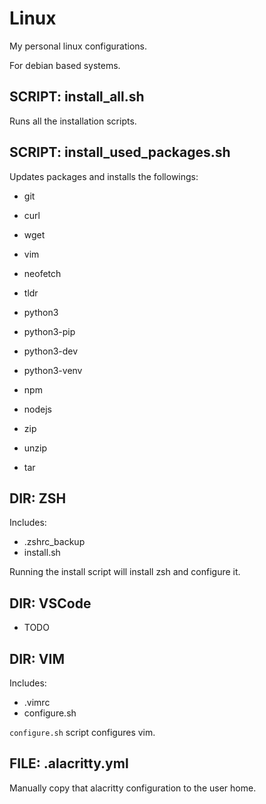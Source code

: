 # Linux

My personal linux configurations.

For debian based systems.

## SCRIPT: install_all.sh

Runs all the installation scripts.

## SCRIPT: install_used_packages.sh

Updates packages and installs the followings:
- git
- curl
- wget 
- vim 

- neofetch
- tldr

- python3
- python3-pip
- python3-dev
- python3-venv

- npm
- nodejs

- zip
- unzip
- tar

## DIR: ZSH

Includes:
- .zshrc_backup
- install.sh

Running the install script will install zsh and configure it.

## DIR: VSCode

- TODO

## DIR: VIM

Includes:
- .vimrc
- configure.sh

`configure.sh` script configures vim.

## FILE: .alacritty.yml

Manually copy that alacritty configuration to the user home.
